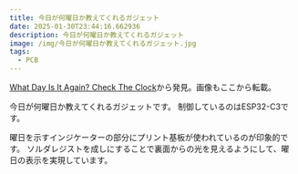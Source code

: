 ```yaml
---
title: 今日が何曜日か教えてくれるガジェット
date: 2025-01-30T23:44:16.662936
description: 今日が何曜日か教えてくれるガジェット
image: /img/今日が何曜日か教えてくれるガジェット.jpg
tags:
  - PCB
---
```

[What Day Is It Again? Check The Clock](https://hackaday.com/2025/01/22/what-day-is-it-again-check-the-clock/)から発見。画像もここから転載。

今日が何曜日か教えてくれるガジェットです。
制御しているのはESP32-C3です。

曜日を示すインジケーターの部分にプリント基板が使われているのが印象的です。
ソルダレジストを成しにすることで裏面からの光を見えるようにして、曜日の表示を実現しています。



